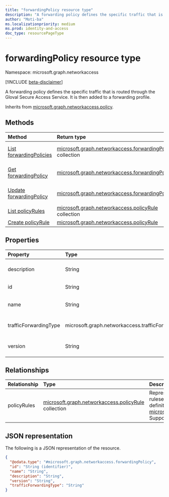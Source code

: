 ```yaml
---
title: "forwardingPolicy resource type"
description: "A forwarding policy defines the specific traffic that is routed through the Gloval Secure Access Service. It is then added to a forwarding profile."
author: "Moti-ba"
ms.localizationpriority: medium
ms.prod: identity-and-access
doc_type: resourcePageType
---
```


# forwardingPolicy resource type

Namespace: microsoft.graph.networkaccess

[!INCLUDE [beta-disclaimer](../../includes/beta-disclaimer.md)]

A forwarding policy defines the specific traffic that is routed through the Gloval Secure Access Service. It is then added to a forwarding profile.


Inherits from [microsoft.graph.networkaccess.policy](../resources/networkaccess-policy.md).

## Methods
|Method|Return type|Description|
|:---|:---|:---|
|[List forwardingPolicies](../api/networkaccess-networkaccessroot-list-forwardingpolicies.md)|[microsoft.graph.networkaccess.forwardingPolicy](../resources/networkaccess-forwardingpolicy.md) collection|Get a list of the [microsoft.graph.networkaccess.forwardingPolicy](../resources/networkaccess-forwardingpolicy.md) objects and their properties.|
|[Get forwardingPolicy](../api/networkaccess-forwardingpolicy-get.md)|[microsoft.graph.networkaccess.forwardingPolicy](../resources/networkaccess-forwardingpolicy.md)|Read the properties and relationships of a [microsoft.graph.networkaccess.forwardingPolicy](../resources/networkaccess-forwardingpolicy.md) object.|
|[Update forwardingPolicy](../api/networkaccess-forwardingpolicy-update.md)|[microsoft.graph.networkaccess.forwardingPolicy](../resources/networkaccess-forwardingpolicy.md)|Update the properties of a [microsoft.graph.networkaccess.forwardingPolicy](../resources/networkaccess-forwardingpolicy.md) object.|
|[List policyRules](../api/networkaccess-policy-list-policyrules.md)|[microsoft.graph.networkaccess.policyRule](../resources/networkaccess-policyrule.md) collection|Get the policyRule resources from the policyRules navigation property.|
|[Create policyRule](../api/networkaccess-forwardingpolicy-post-policyrules.md)|[microsoft.graph.networkaccess.policyRule](../resources/networkaccess-policyrule.md)|Create a new policyRule object.|

## Properties
|Property|Type|Description|
|:---|:---|:---|
|description|String|Forwarding policy description. Inherited from [microsoft.graph.networkaccess.policy](../resources/networkaccess-policy.md).|
|id|String|Identifier for the forwarding policy. Inherited from [microsoft.graph.entity](../resources/entity.md).|
|name|String|Forwarding policy name. Inherited from [microsoft.graph.networkaccess.policy](../resources/networkaccess-policy.md).|
|trafficForwardingType|microsoft.graph.networkaccess.trafficForwardingType|Traffic type for forwarding policy. The possible values are: `m365`, `internet`, `private`.|
|version|String|Forwarding policy version. Inherited from [microsoft.graph.networkaccess.policy](../resources/networkaccess-policy.md).|

## Relationships
|Relationship|Type|Description|
|:---|:---|:---|
|policyRules|[microsoft.graph.networkaccess.policyRule](../resources/networkaccess-policyrule.md) collection| Represents the definition of the policy ruleset that makes up the core definition of a policy. Inherited from [microsoft.graph.networkaccess.policy](../resources/networkaccess-policy.md). Supports `$expand`.|

## JSON representation
The following is a JSON representation of the resource.
<!-- {
  "blockType": "resource",
  "keyProperty": "id",
  "@odata.type": "microsoft.graph.networkaccess.forwardingPolicy",
  "baseType": "microsoft.graph.networkaccess.policy",
  "openType": false
}
-->
``` json
{
  "@odata.type": "#microsoft.graph.networkaccess.forwardingPolicy",
  "id": "String (identifier)",
  "name": "String",
  "description": "String",
  "version": "String",
  "trafficForwardingType": "String"
}
```

